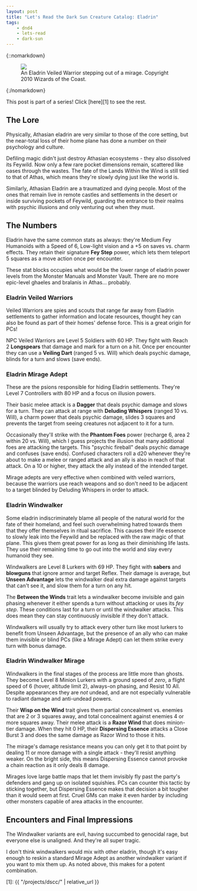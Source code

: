 ```yaml
---
layout: post
title: "Let's Read the Dark Sun Creature Catalog: Eladrin"
tags:
    - dnd4
    - lets-read
    - dark-sun
---
```


{::nomarkdown}
<figure class="center">
  <img src="{{ "/assets/wir-dscc-eladrin.png" | absolute_url }}"/>
  <figcaption>
    An Eladrin Veiled Warrior stepping out of a mirage.
    Copyright 2010 Wizards of the Coast.
  </figcaption>
</figure>
{:/nomarkdown}

This post is part of a series! Click [here][1] to see the rest.

## The Lore

Physically, Athasian eladrin are very similar to those of the core setting, but
the near-total loss of their home plane has done a number on their psychology
and culture.

Defiling magic didn't just destroy Athasian ecosystems - they also dissolved its
Feywild. Now only a few rare pocket dimensions remain, scattered like oases
through the wastes. The fate of the Lands Within the Wind is still tied to that
of Athas, which means they're slowly dying just like the world is.

Similarly, Athasian Eladrin are a traumatized and dying people. Most of the ones
that remain live in remote castles and settlements in the desert or inside
surviving pockets of Feywild, guarding the entrance to their realms with psychic
illusions and only venturing out when they must.

## The Numbers

Eladrin have the same common stats as always: they're Medium Fey Humanoids with
a Speed of 6, Low-light vision and a +5 on saves vs. charm effects. They retain
their signature **Fey Step** power, which lets them teleport 5 squares as a move
action once per encounter.

These stat blocks occupies what would be the lower range of eladrin power levels
from the Monster Manuals and Monster Vault. There are no more epic-level ghaeles
and bralanis in Athas... probably.

### Eladrin Veiled Warriors

Veiled Warriors are spies and scouts that range far away from Eladrin
settlements to gather information and locate resources, thought hey can also be
found as part of their homes' defense force. This is a great origin for PCs!

NPC Veiled Warriors are Level 5 Soldiers with 60 HP. They fight with
Reach 2 **Longspears** that damage and mark for a turn on a hit. Once per
encounter they can use a **Veiling Dart** (ranged 5 vs. Will) which deals
psychic damage, blinds for a turn and slows (save ends).

### Eladrin Mirage Adept

These are the psions responsible for hiding Eladrin settlements. They're Level 7
Controllers with 80 HP and a focus on illusion powers.

Their basic melee attack is a **Dagger** that deals psychic damage and slows for
a turn. They can attack at range with **Deluding Whispers** (ranged 10
vs. Will), a charm power that deals psychic damage, slides 3 squares and
prevents the target from seeing creatures not adjacent to it for a turn.

Occasionally they'll strike with the **Phantom Foes** power (recharge 6, area 2
within 20 vs. Will), which I guess projects the illusion that many additional
foes are attacking the targets. This "psychic fireball" deals psychic damage and
confuses (save ends). Confused characters roll a d20 whenever they're about to
make a melee or ranged attack and an ally is also in reach of that attack. On a
10 or higher, they attack the ally instead of the intended target.

Mirage adepts are very effective when combined with veiled warriors, because the
warriors use reach weapons and so don't need to be adjacent to a target blinded
by Deluding Whispers in order to attack.

### Eladrin Windwalker

Some eladrin indiscriminately blame all people of the natural world for the fate
of their homeland, and feel such overwhelming hatred towards them that they
offer themselves in ritual sacrifice. This causes their life essence to slowly
leak into the Feywild and be replaced with the raw magic of that plane. This
gives them great power for as long as their diminishing life lasts. They use
their remaining time to go out into the world and slay every humanoid they see.

Windwalkers are Level 8 Lurkers with 69 HP. They fight with **sabers** and
**blowguns** that ignore armor and target Reflex. Their damage is average, but
**Unseen Advantage** lets the windwalker deal extra damage against targets that
can't see it, and slow them for a turn on any hit.

The **Between the Winds** trait lets a windwalker become invisible and gain
phasing whenever it either spends a turn without attacking or uses its _fey
step_. These conditions last for a turn or until the windwalker attacks. This
does mean they can stay continuously invisible if they don't attack.

Windwalkers will usually try to attack every other turn like most lurkers to
benefit from Unseen Advantage, but the presence of an ally who can make them
invisible or blind PCs (like a Mirage Adept) can let them strike every turn with
bonus damage.

### Eladrin Windwalker Mirage

Windwalkers in the final stages of the process are little more than ghosts. They
become Level 8 Minion Lurkers with a ground speed of _zero_, a flight speed of 6
(hover, altitude limit 2), always-on phasing, and Resist 10 All. Despite
appearances they are _not_ undead, and are not especially vulnerable to radiant
damage and anti-undead powers.

Their **Wisp on the Wind** trait gives them partial concealment vs. enemies that
are 2 or 3 squares away, and total concealment against enemies 4 or more squares
away. Their melee attack is a **Razor Wind** that does minion-tier damage. When
they hit 0 HP, their **Dispersing Essence** attacks a Close Burst 3 and does the
same damage as Razor Wind to those it hits.

The mirage's damage resistance means you can only get it to that point by
dealing 11 or more damage with a single attack - they'll resist anything
weaker. On the bright side, this means Dispersing Essence cannot provoke a chain
reaction as it only deals 8 damage.

Mirages love large battle maps that let them invisibly fly past the party's
defenders and gang up on isolated squishies. PCs can counter this tactic by
sticking together, but Dispersing Essence makes that decision a bit tougher than
it would seem at first. Cruel GMs can make it even harder by including other
monsters capable of area attacks in the encounter.

## Encounters and Final Impressions

The Windwalker variants are evil, having succumbed to genocidal rage, but
everyone else is unaligned. And they're all super tragic.

I don't think windwalkers would mix with other eladrin, though it's easy
enough to reskin a standard Mirage Adept as another windwalker variant if you
want to mix them up. As noted above, this makes for a potent combination.

[1]: {{ "/projects/dscc/" | relative_url }}
